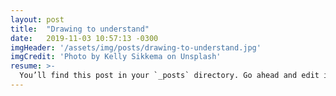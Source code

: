 ```yaml
---
layout: post
title:  "Drawing to understand"
date:   2019-11-03 10:57:13 -0300
imgHeader: '/assets/img/posts/drawing-to-understand.jpg'
imgCredit: 'Photo by Kelly Sikkema on Unsplash'
resume: >-
  You’ll find this post in your `_posts` directory. Go ahead and edit it and re-build the site to see your changes. You can rebuild the site in many different ways, but the most common way is to run `jekyll serve`, which launches a web server and auto-regenerates your site when a file is updated.
---
```

